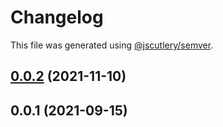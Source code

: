 # Changelog

This file was generated using [@jscutlery/semver](https://github.com/jscutlery/semver).

## [0.0.2](https://github.com/platyplus/platydev/compare/util-ts-types@0.0.1...util-ts-types@0.0.2) (2021-11-10)



## 0.0.1 (2021-09-15)
